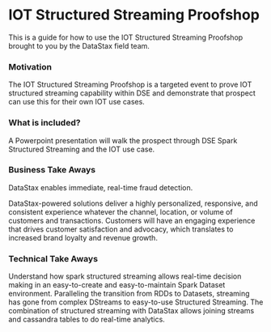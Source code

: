 IOT Structured Streaming Proofshop
====================================

This is a guide for how to use the IOT Structured Streaming Proofshop brought to you by the DataStax field team.

### Motivation

The IOT Structured Streaming Proofshop is a targeted event to prove IOT structured streaming capability within DSE and demonstrate that prospect can use this for their own IOT use cases.  


### What is included?

A Powerpoint presentation will walk the prospect through DSE Spark Structured Streaming and the IOT use case.


### Business Take Aways

DataStax enables immediate, real-time fraud detection.

DataStax-powered solutions deliver a highly personalized, responsive, and consistent experience whatever the channel, location, or volume of customers and transactions. Customers will have an engaging experience that drives customer satisfaction and advocacy, which translates to increased brand loyalty and revenue growth.

### Technical Take Aways

Understand how spark structured streaming allows real-time decision making in an easy-to-create and easy-to-maintain Spark Dataset environment.  Paralleling the transition from RDDs to Datasets, streaming has gone from complex DStreams to easy-to-use Structured Streaming.  The combination of structured streaming with DataStax allows joining streams and cassandra tables to do real-time analytics.  
